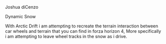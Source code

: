 Joshua diCenzo

Dynamic Snow

With Arctic Drift i am attempting to recreate the terrain interaction
between car wheels and terrain that you can find in forza horizon 4,
More specifically i am attempting to leave wheel tracks in the snow as i drive.
